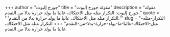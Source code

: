+++
author = "جورج إليوت"
title = "مقولة جورج إليوت"
description = "مقولة جورج إليوت: التكرار مثله مثل الاحتكاك، غالبا ما يولد حرارة بدلا من التقدم."
quote = '''التكرار مثله مثل الاحتكاك، غالبا ما يولد حرارة بدلا من التقدم.''' 
slug = "التكرار-مثله-مثل-الاحتكاك-غالبا-ما-يولد-حرارة-بدلا-من-التقدم"
+++
التكرار مثله مثل الاحتكاك، غالبا ما يولد حرارة بدلا من التقدم.
